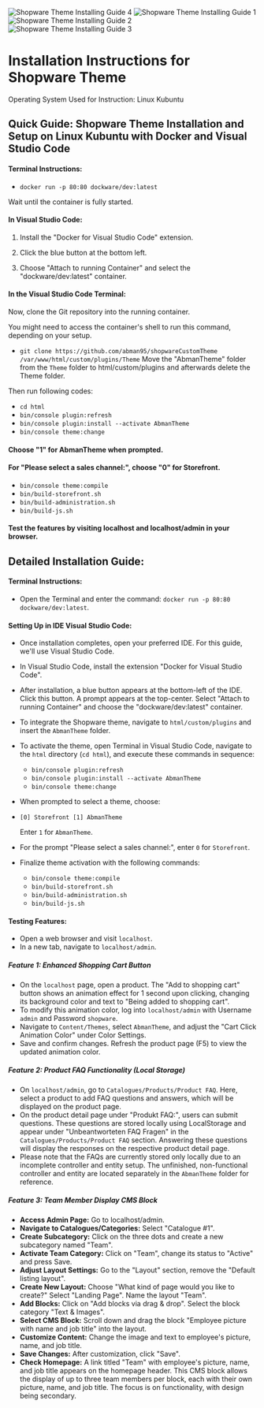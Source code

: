 ![Shopware Theme Installing Guide 4](https://github.com/abman95/shopwareCustomTheme/assets/132164884/4dad7f78-f59f-41a3-ad39-5fc46ebddc45)
![Shopware Theme Installing Guide 1](https://github.com/abman95/shopwareCustomTheme/assets/132164884/1782619a-1fa0-4377-9586-0c03891bcdbe)
![Shopware Theme Installing Guide 2](https://github.com/abman95/shopwareCustomTheme/assets/132164884/e9a67a8f-2e5c-49f6-bba1-472c0d8a1a21)
![Shopware Theme Installing Guide 3](https://github.com/abman95/shopwareCustomTheme/assets/132164884/a1cde54c-644d-4d0b-b654-45aec851167c)

# Installation Instructions for Shopware Theme

Operating System Used for Instruction: Linux Kubuntu

## Quick Guide: Shopware Theme Installation and Setup on Linux Kubuntu with Docker and Visual Studio Code

#### Terminal Instructions:
- `docker run -p 80:80 dockware/dev:latest`

Wait until the container is fully started.

#### In Visual Studio Code:

1. Install the "Docker for Visual Studio Code" extension.

2. Click the blue button at the bottom left.

3. Choose "Attach to running Container" and select the "dockware/dev:latest" container.

#### In the Visual Studio Code Terminal:
Now, clone the Git repository into the running container. 

You might need to access the container's shell to run this command, depending on your setup.

- `git clone https://github.com/abman95/shopwareCustomTheme /var/www/html/custom/plugins/Theme`
Move the "AbmanTheme" folder from the `Theme` folder to html/custom/plugins and afterwards delete the Theme folder.

Then run following codes:
- `cd html`
- `bin/console plugin:refresh`
- `bin/console plugin:install --activate AbmanTheme`
- `bin/console theme:change`

#### Choose "1" for AbmanTheme when prompted.

#### For "Please select a sales channel:", choose "0" for Storefront.

- `bin/console theme:compile`
- `bin/build-storefront.sh`
- `bin/build-administration.sh`
- `bin/build-js.sh`

#### Test the features by visiting localhost and localhost/admin in your browser.  

  
## Detailed Installation Guide:

#### Terminal Instructions:

-   Open the Terminal and enter the command: `docker run -p 80:80 dockware/dev:latest`.

#### Setting Up in IDE Visual Studio Code:

-   Once installation completes, open your preferred IDE. For this guide, we'll use Visual Studio Code.
-   In Visual Studio Code, install the extension "Docker for Visual Studio Code".
-   After installation, a blue button appears at the bottom-left of the IDE. Click this button. A prompt appears at the top-center. Select "Attach to running Container" and choose the "dockware/dev:latest" container.
-   To integrate the Shopware theme, navigate to `html/custom/plugins` and insert the `AbmanTheme` folder.
-   To activate the theme, open Terminal in Visual Studio Code, navigate to the `html` directory (`cd html`), and execute these commands in sequence:
    -   `bin/console plugin:refresh`
    -   `bin/console plugin:install --activate AbmanTheme`
    -   `bin/console theme:change`
-   When prompted to select a theme, choose:
-   
    `[0] Storefront
    [1] AbmanTheme`

    Enter `1` for `AbmanTheme`.
-   For the prompt "Please select a sales channel:", enter `0` for `Storefront`.
-   Finalize theme activation with the following commands:
    -   `bin/console theme:compile`
    -   `bin/build-storefront.sh`
    -   `bin/build-administration.sh`
    -   `bin/build-js.sh`

#### Testing Features:

-   Open a web browser and visit `localhost`.
-   In a new tab, navigate to `localhost/admin`.

##### Feature 1: Enhanced Shopping Cart Button

-   On the `localhost` page, open a product. The "Add to shopping cart" button shows an animation effect for 1 second upon clicking, changing its background color and text to "Being added to shopping cart".
-   To modify this animation color, log into `localhost/admin` with Username `admin` and Password `shopware`.
-   Navigate to `Content/Themes`, select `AbmanTheme`, and adjust the "Cart Click Animation Color" under Color Settings.
-   Save and confirm changes. Refresh the product page (F5) to view the updated animation color.

##### Feature 2: Product FAQ Functionality (Local Storage)

-   On `localhost/admin`, go to `Catalogues/Products/Product FAQ`. Here, select a product to add FAQ questions and answers, which will be displayed on the product page.
-   On the product detail page under "Produkt FAQ:", users can submit questions. These questions are stored locally using LocalStorage and appear under "Unbeantworteten FAQ Fragen" in the `Catalogues/Products/Product FAQ` section. Answering these questions will display the responses on the respective product detail page.
-   Please note that the FAQs are currently stored only locally due to an incomplete controller and entity setup. The unfinished, non-functional controller and entity are located separately in the `AbmanTheme` folder for reference.


##### Feature 3: Team Member Display CMS Block

-   **Access Admin Page:** Go to localhost/admin.
-   **Navigate to Catalogues/Categories:** Select "Catalogue #1".
-   **Create Subcategory:** Click on the three dots and create a new subcategory named "Team".
-   **Activate Team Category:** Click on "Team", change its status to "Active" and press Save.
-   **Adjust Layout Settings:** Go to the "Layout" section, remove the "Default listing layout".
-   **Create New Layout:** Choose "What kind of page would you like to create?" Select "Landing Page". Name the layout "Team".
-   **Add Blocks:** Click on "Add blocks via drag & drop". Select the block category "Text & Images".
-   **Select CMS Block:** Scroll down and drag the block "Employee picture with name and job title" into the layout.
-   **Customize Content:** Change the image and text to employee's picture, name, and job title.
-   **Save Changes:** After customization, click "Save".
-   **Check Homepage:** A link titled "Team" with employee's picture, name, and job title appears on the homepage header.
This CMS block allows the display of up to three team members per block, each with their own picture, name, and job title. The focus is on functionality, with design being secondary.
